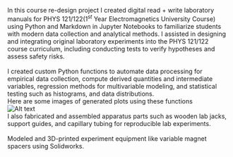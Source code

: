 In this course re-design project I created digital read + write  laboratory manuals for PHYS 121/122($1^{st}$ Year Electromagnetics University Course) using Python and Markdown in Jupyter Notebooks to familiarize students with modern data collection and analytical methods. I assisted in designing and integrating original laboratory experiments into the PHYS 121/122 course curriculum, including conducting tests to verify hypotheses and assess safety risks.
<br>
<br>
I created custom Python functions to automate data processing for empirical data collection, compute derived quantities and intermediate variables, regression methods for multivariable modeling, and statistical testing such as histograms, and data distributions.
<br>
Here are some images of generated plots using these functions
<br>
<img title="a title" alt="Alt text" src="/https://github.com/abdammar09/Project-Portfolio/blob/main/PHYS%20121%20Laboratory%20Re-design%20Project/setup.jpg">
<br>
I also fabricated and assembled apparatus parts such as wooden lab jacks, support guides, and capillary tubing for reproducible lab experiments.
<br>
<br>
Modeled and 3D-printed experiment equipment like variable magnet spacers using Solidworks.

